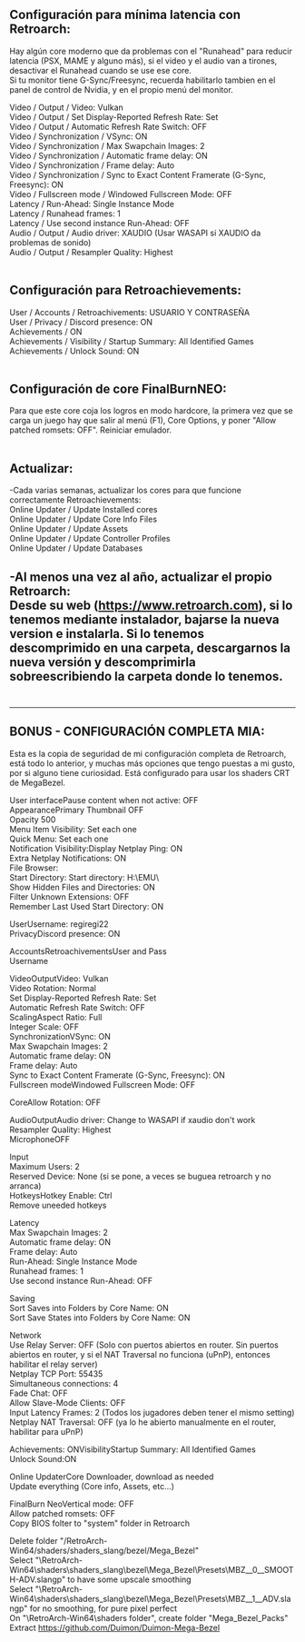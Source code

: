 ## Configuración para mínima latencia con Retroarch:  
Hay algún core moderno que da problemas con el "Runahead" para reducir latencia (PSX, MAME y alguno más), si el video y el audio van a tirones, desactivar el Runahead cuando se use ese core.  
Si tu monitor tiene G-Sync/Freesync, recuerda habilitarlo tambien en el panel de control de Nvidia, y en el propio menú del monitor.

Video / Output / Video: Vulkan  
Video / Output / Set Display-Reported Refresh Rate: Set  
Video / Output / Automatic Refresh Rate Switch: OFF  
Video / Synchronization	/ VSync: ON  
Video / Synchronization	/ Max Swapchain Images: 2  
Video / Synchronization	/ Automatic frame delay: ON  
Video / Synchronization	/ Frame delay: Auto  
Video / Synchronization	/ Sync to Exact Content Framerate (G-Sync, Freesync): ON  
Video / Fullscreen mode	/ Windowed Fullscreen Mode: OFF  
Latency / Run-Ahead: Single Instance Mode  
Latency / Runahead frames: 1  
Latency / Use second instance Run-Ahead: OFF  
Audio / Output / Audio driver: XAUDIO (Usar WASAPI si XAUDIO da problemas de sonido)  
Audio / Output / Resampler Quality: Highest  
<br />
## Configuración para Retroachievements:  
User / Accounts / Retroachivements: USUARIO Y CONTRASEÑA  
User / Privacy / Discord presence: ON  
Achievements / ON  
Achievements / Visibility / Startup Summary: All Identified Games  
Achievements / Unlock Sound: ON  
<br />
## Configuración de core FinalBurnNEO:
Para que este core coja los logros en modo hardcore, la primera vez que se carga un juego hay que salir al menú (F1), Core Options, y poner "Allow patched romsets: OFF". Reiniciar emulador.  
<br />
## Actualizar:
-Cada varias semanas, actualizar los cores para que funcione correctamente Retroachievements:  
Online Updater / Update Installed cores  
Online Updater / Update Core Info Files  
Online Updater / Update Assets  
Online Updater / Update Controller Profiles  
Online Updater / Update Databases  

-Al menos una vez al año, actualizar el propio Retroarch:  
Desde su web (https://www.retroarch.com), si lo tenemos mediante instalador, bajarse la nueva version e instalarla. Si lo tenemos descomprimido en una carpeta, descargarnos la nueva versión y descomprimirla sobreescribiendo la carpeta donde lo tenemos.  
<br />
----------------------------------  

----------------------------------  

## BONUS - CONFIGURACIÓN COMPLETA MIA:
Esta es la copia de seguridad de mi configuración completa de Retroarch, está todo lo anterior, y muchas más opciones que tengo puestas a mi gusto, por si alguno tiene curiosidad. Está configurado para usar los shaders CRT de MegaBezel.  

User interfacePause content when not active: OFF  
AppearancePrimary Thumbnail OFF  
Opacity 500  
Menu Item Visibility: Set each one  
Quick Menu: Set each one  
Notification Visibility:Display Netplay Ping: ON  
Extra Netplay Notifications: ON  
File Browser:  
Start Directory: Start directory: H:\EMU\  
Show Hidden Files and Directories: ON  
Filter Unknown Extensions: OFF  
Remember Last Used Start Directory: ON  

UserUsername: regiregi22  
PrivacyDiscord presence: ON  

AccountsRetroachivementsUser and Pass  
Username  

VideoOutputVideo: Vulkan  
Video Rotation: Normal  
Set Display-Reported Refresh Rate: Set  
Automatic Refresh Rate Switch: OFF  
ScalingAspect Ratio: Full  
Integer Scale: OFF  
SynchronizationVSync: ON  
Max Swapchain Images: 2  
Automatic frame delay: ON  
Frame delay: Auto  
Sync to Exact Content Framerate (G-Sync, Freesync): ON  
Fullscreen modeWindowed Fullscreen Mode: OFF  

CoreAllow Rotation: OFF  

AudioOutputAudio driver: Change to WASAPI if xaudio don't work  
Resampler Quality: Highest  
MicrophoneOFF  

Input  
Maximum Users: 2  
Reserved Device: None (si se pone, a veces se buguea retroarch y no arranca)  
HotkeysHotkey Enable: Ctrl  
Remove uneeded hotkeys  

Latency  
Max Swapchain Images: 2  
Automatic frame delay: ON  
Frame delay: Auto  
Run-Ahead: Single Instance Mode  
Runahead frames: 1  
Use second instance Run-Ahead: OFF  

Saving  
Sort Saves into Folders by Core Name: ON  
Sort Save States into Folders by Core Name: ON  

Network  
Use Relay Server: OFF (Solo con puertos abiertos en router. Sin puertos abiertos en router, y si el NAT Traversal no funciona (uPnP), entonces habilitar el relay server)  
Netplay TCP Port: 55435  
Simultaneous connections: 4  
Fade Chat: OFF  
Allow Slave-Mode Clients: OFF  
Input Latency Frames: 2 (Todos los jugadores deben tener el mismo setting)  
Netplay NAT Traversal: OFF (ya lo he abierto manualmente en el router, habilitar para uPnP)  

Achievements: ONVisibilityStartup Summary: All Identified Games  
Unlock Sound:ON  

Online UpdaterCore Downloader, download as needed  
Update everything (Core info, Assets, etc...)  

FinalBurn NeoVertical mode: OFF  
Allow patched romsets: OFF  
Copy BIOS folter to "system" folder in Retroarch  

Delete folder "/RetroArch-Win64/shaders/shaders_slang/bezel/Mega_Bezel"  
Select "\RetroArch-Win64\shaders\shaders_slang\bezel\Mega_Bezel\Presets\MBZ__0__SMOOTH-ADV.slangp" to have some upscale smoothing  
Select "\RetroArch-Win64\shaders\shaders_slang\bezel\Mega_Bezel\Presets\MBZ__1__ADV.slangp" for no smoothing, for pure pixel perfect  
On "\RetroArch-Win64\shaders folder", create folder "Mega_Bezel_Packs"  
Extract https://github.com/Duimon/Duimon-Mega-Bezel  
